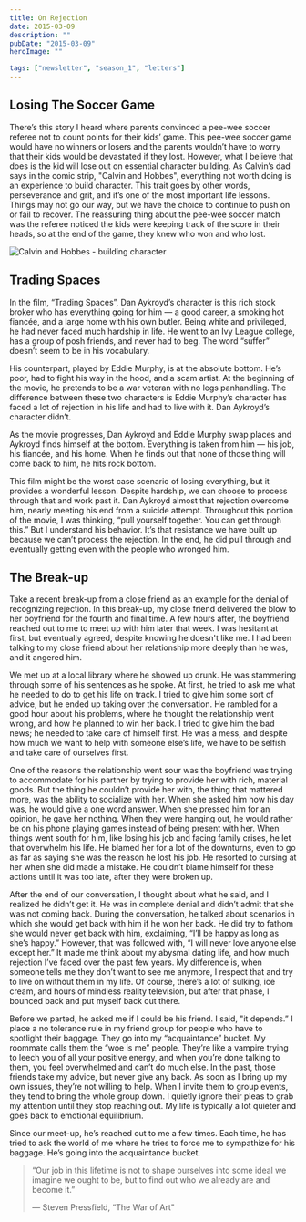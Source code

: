 ```yaml
---
title: On Rejection
date: 2015-03-09
description: ""
pubDate: "2015-03-09"
heroImage: ""

tags: ["newsletter", "season_1", "letters"]
---
```




## Losing The Soccer Game

There’s this story I heard where parents convinced a pee-wee soccer referee not to count points for their kids’ game. This pee-wee soccer game would have no winners or losers and the parents wouldn’t have to worry that their kids would be devastated if they lost. However, what I believe that does is the kid will lose out on essential character building. As Calvin’s dad says in the comic strip, "Calvin and Hobbes", everything not worth doing is an experience to build character. This trait goes by other words, perseverance and grit, and it’s one of the most important life lessons. Things may not go our way, but we have the choice to continue to push on or fail to recover. The reassuring thing about the pee-wee soccer match was the referee noticed the kids were keeping track of the score in their heads, so at the end of the game, they knew who won and who lost.

![Calvin and Hobbes - building character](https://gallery.tinyletterapp.com/b7acb1dd09358f1ed19f16a562a005fc08d42511/images/15bf159d-43ee-4d26-8791-958f7fe5b21f.png)

## Trading Spaces

In the film, “Trading Spaces”, Dan Aykroyd’s character is this rich stock broker who has everything going for him — a good career, a smoking hot fiancée, and a large home with his own butler. Being white and privileged, he had never faced much hardship in life. He went to an Ivy League college, has a group of posh friends, and never had to beg. The word “suffer” doesn’t seem to be in his vocabulary.

His counterpart, played by Eddie Murphy, is at the absolute bottom. He’s poor, had to fight his way in the hood, and a scam artist. At the beginning of the movie, he pretends to be a war veteran with no legs panhandling. The difference between these two characters is Eddie Murphy’s character has faced a lot of rejection in his life and had to live with it. Dan Aykroyd’s character didn’t.

As the movie progresses, Dan Aykroyd and Eddie Murphy swap places and Aykroyd finds himself at the bottom. Everything is taken from him — his job, his fiancée, and his home. When he finds out that none of those thing will come back to him, he hits rock bottom.

This film might be the worst case scenario of losing everything, but it provides a wonderful lesson. Despite hardship, we can choose to process through that and work past it. Dan Aykroyd almost that rejection overcome him, nearly meeting his end from a suicide attempt. Throughout this portion of the movie, I was thinking, “pull yourself together. You can get through this.” But I understand his behavior. It’s that resistance we have built up because we can’t process the rejection. In the end, he did pull through and eventually getting even with the people who wronged him.

## The Break-up

Take a recent break-up from a close friend as an example for the denial of recognizing rejection. In this break-up, my close friend delivered the blow to her boyfriend for the fourth and final time. A few hours after, the boyfriend reached out to me to meet up with him later that week. I was hesitant at first, but eventually agreed, despite knowing he doesn't like me. I had been talking to my close friend about her relationship more deeply than he was, and it angered him.

We met up at a local library where he showed up drunk. He was stammering through some of his sentences as he spoke. At first, he tried to ask me what he needed to do to get his life on track. I tried to give him some sort of advice, but he ended up taking over the conversation. He rambled for a good hour about his problems, where he thought the relationship went wrong, and how he planned to win her back. I tried to give him the bad news; he needed to take care of himself first. He was a mess, and despite how much we want to help with someone else’s life, we have to be selfish and take care of ourselves first.

One of the reasons the relationship went sour was the boyfriend was trying to accommodate for his partner by trying to provide her with rich, material goods. But the thing he couldn’t provide her with, the thing that mattered more, was the ability to socialize with her. When she asked him how his day was, he would give a one word answer. When she pressed him for an opinion, he gave her nothing. When they were hanging out, he would rather be on his phone playing games instead of being present with her. When things went south for him, like losing his job and facing family crises, he let that overwhelm his life. He blamed her for a lot of the downturns, even to go as far as saying she was the reason he lost his job. He resorted to cursing at her when she did made a mistake. He couldn’t blame himself for these actions until it was too late, after they were broken up.

After the end of our conversation, I thought about what he said, and I realized he didn’t get it. He was in complete denial and didn’t admit that she was not coming back. During the conversation, he talked about scenarios in which she would get back with him if he won her back. He did try to fathom she would never get back with him, exclaiming, “I’ll be happy as long as she’s happy.” However, that was followed with, “I will never love anyone else except her.” It made me think about my abysmal dating life, and how much rejection I’ve faced over the past few years. My difference is, when someone tells me they don’t want to see me anymore, I respect that and try to live on without them in my life. Of course, there’s a lot of sulking, ice cream, and hours of mindless reality television, but after that phase, I bounced back and put myself back out there.

Before we parted, he asked me if I could be his friend. I said, "it depends.” I place a no tolerance rule in my friend group for people who have to spotlight their baggage. They go into my “acquaintance” bucket. My roommate calls them the “woe is me” people. They’re like a vampire trying to leech you of all your positive energy, and when you’re done talking to them, you feel overwhelmed and can’t do much else. In the past, those friends take my advice, but never give any back. As soon as I bring up my own issues, they’re not willing to help. When I invite them to group events, they tend to bring the whole group down. I quietly ignore their pleas to grab my attention until they stop reaching out. My life is typically a lot quieter and goes back to emotional equilibrium.

Since our meet-up, he’s reached out to me a few times. Each time, he has tried to ask the world of me where he tries to force me to sympathize for his baggage. He’s going into the acquaintance bucket.

> “Our job in this lifetime is not to shape ourselves into some ideal we imagine we ought to be, but to find out who we already are and become it.”
>
> — Steven Pressfield, “The War of Art"
